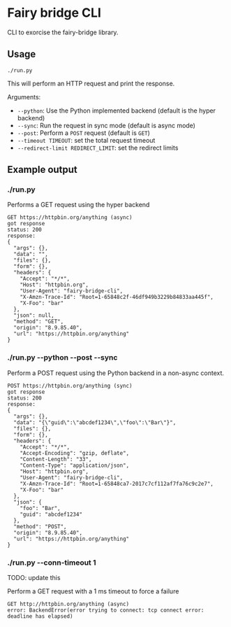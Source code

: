 # Fairy bridge CLI

CLI to exorcise the fairy-bridge library.

## Usage

`./run.py`

This will perform an HTTP request and print the response.

Arguments:

  * `--python`: Use the Python implemented backend (default is the hyper backend)
  * `--sync`: Run the request in sync mode (default is async mode)
  * `--post`: Perform a `POST` request (default is `GET`)
  * `--timeout TIMEOUT`: set the total request timeout
  * `--redirect-limit REDIRECT_LIMIT`: set the redirect limits

## Example output

### ./run.py

Performs a GET request using the hyper backend

```
GET https://httpbin.org/anything (async)
got response
status: 200
response:
{
  "args": {}, 
  "data": "", 
  "files": {}, 
  "form": {}, 
  "headers": {
    "Accept": "*/*", 
    "Host": "httpbin.org", 
    "User-Agent": "fairy-bridge-cli", 
    "X-Amzn-Trace-Id": "Root=1-65848c2f-46df949b3229b84833aa445f", 
    "X-Foo": "bar"
  }, 
  "json": null, 
  "method": "GET", 
  "origin": "8.9.85.40", 
  "url": "https://httpbin.org/anything"
}
```


### ./run.py --python --post --sync

Perform a POST request using the Python backend in a non-async context.

```
POST https://httpbin.org/anything (sync)
got response
status: 200
response:
{
  "args": {}, 
  "data": "{\"guid\":\"abcdef1234\",\"foo\":\"Bar\"}", 
  "files": {}, 
  "form": {}, 
  "headers": {
    "Accept": "*/*", 
    "Accept-Encoding": "gzip, deflate", 
    "Content-Length": "33", 
    "Content-Type": "application/json", 
    "Host": "httpbin.org", 
    "User-Agent": "fairy-bridge-cli", 
    "X-Amzn-Trace-Id": "Root=1-65848ca7-2017c7cf112af7fa76c9c2e7", 
    "X-Foo": "bar"
  }, 
  "json": {
    "foo": "Bar", 
    "guid": "abcdef1234"
  }, 
  "method": "POST", 
  "origin": "8.9.85.40", 
  "url": "https://httpbin.org/anything"
}
```

### ./run.py --conn-timeout 1

TODO: update this

Perform a GET request with a 1 ms timeout to force a failure

```
GET http://httpbin.org/anything (async)
error: BackendError(error trying to connect: tcp connect error: deadline has elapsed)
```
